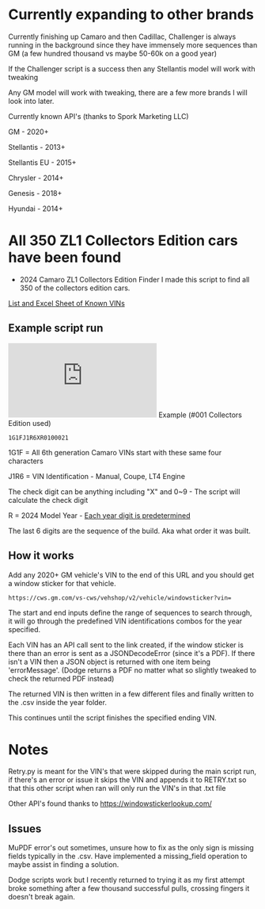# Currently expanding to other brands
Currently finishing up Camaro and then Cadillac, Challenger is always running in the background since they have immensely more sequences than GM (a few hundred thousand vs maybe 50-60k on a good year)

If the Challenger script is a success then any Stellantis model will work with tweaking

Any GM model will work with tweaking, there are a few more brands I will look into later.

Currently known API's (thanks to Spork Marketing LLC)

GM - 2020+

Stellantis - 2013+

Stellantis EU - 2015+

Chrysler - 2014+

Genesis - 2018+

Hyundai - 2014+

# All 350 ZL1 Collectors Edition cars have been found
* 2024 Camaro ZL1 Collectors Edition Finder
I made this script to find all 350 of the collectors edition cars.

[List and Excel Sheet of Known VINs](https://www.camaro6.com/forums/showthread.php?t=619436)

## Example script run
![Camaro VIN breakdown](https://www.camaro6.com/forums/attachment.php?attachmentid=1022448&stc=1&d=1583377227)
Example (#001 Collectors Edition used)
```
1G1FJ1R6XR0100021
```
1G1F = All 6th generation Camaro VINs start with these same four characters

J1R6 = VIN Identification - Manual, Coupe, LT4 Engine

The check digit can be anything including "X" and 0~9 - The script will calculate the check digit

R = 2024 Model Year - [Each year digit is predetermined](https://www.alldata.com/us/en/support/repair-collision/article/vin-to-year-chart)

The last 6 digits are the sequence of the build. Aka what order it was built.

## How it works
Add any 2020+ GM vehicle's VIN to the end of this URL and you should get a window sticker for that vehicle.
```
https://cws.gm.com/vs-cws/vehshop/v2/vehicle/windowsticker?vin=
```
The start and end inputs define the range of sequences to search through, it will go through the predefined VIN identifications combos for the year specified.

Each VIN has an API call sent to the link created, if the window sticker is there than an error is sent as a JSONDecodeError (since it's a PDF). If there isn't a VIN then a JSON object is returned with one item being 'errorMessage'. (Dodge returns a PDF no matter what so slightly tweaked to check the returned PDF instead)

The returned VIN is then written in a few different files and finally written to the .csv inside the year folder.

This continues until the script finishes the specified ending VIN.

# Notes
Retry.py is meant for the VIN's that were skipped during the main script run, if there's an error or issue it skips the VIN and appends it to RETRY.txt so that this other script when ran will only run the VIN's in that .txt file

Other API's found thanks to https://windowstickerlookup.com/

## Issues
MuPDF error's out sometimes, unsure how to fix as the only sign is missing fields typically in the .csv. Have implemented a missing_field operation to maybe assist in finding a solution.

Dodge scripts work but I recently returned to trying it as my first attempt broke something after a few thousand successful pulls, crossing fingers it doesn't break again.
